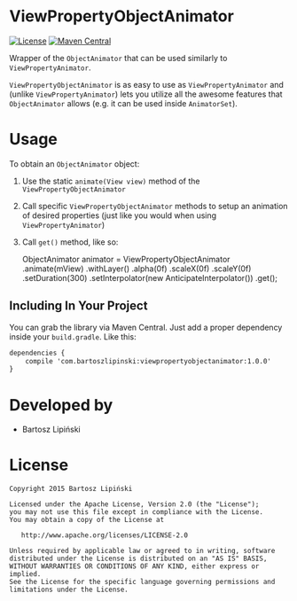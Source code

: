 ViewPropertyObjectAnimator
==================

[![License](https://img.shields.io/github/license/blipinsk/RecyclerViewHeader.svg?style=flat)](https://www.apache.org/licenses/LICENSE-2.0)
[![Maven Central](https://img.shields.io/maven-central/v/com.bartoszlipinski/viewpropertyobjectanimator.svg)](http://gradleplease.appspot.com/#viewpropertyobjectanimator)

Wrapper of the `ObjectAnimator` that can be used similarly to `ViewPropertyAnimator`.

`ViewPropertyObjectAnimator` is as easy to use as `ViewPropertyAnimator` and (unlike `ViewPropertyAnimator`) lets you utilize all the awesome features that `ObjectAnimator` allows (e.g. it can be used inside `AnimatorSet`).

Usage
=====

To obtain an `ObjectAnimator` object:

  1. Use the static `animate(View view)` method of the `ViewPropertyObjectAnimator`
  2. Call specific `ViewPropertyObjectAnimator` methods to setup an animation of desired properties (just like you would when using `ViewPropertyAnimator`)
  3. Call `get()` method, like so:

        ObjectAnimator animator = ViewPropertyObjectAnimator
                .animate(mView)
                .withLayer()
                .alpha(0f)
                .scaleX(0f)
                .scaleY(0f)
                .setDuration(300)
                .setInterpolator(new AnticipateInterpolator())
                .get();


Including In Your Project
-------------------------
You can grab the library via Maven Central. Just add a proper dependency inside your `build.gradle`. Like this:

```xml
dependencies {
    compile 'com.bartoszlipinski:viewpropertyobjectanimator:1.0.0'
}
```

Developed by
============
 * Bartosz Lipiński

License
=======

    Copyright 2015 Bartosz Lipiński
    
    Licensed under the Apache License, Version 2.0 (the "License");
    you may not use this file except in compliance with the License.
    You may obtain a copy of the License at

       http://www.apache.org/licenses/LICENSE-2.0

    Unless required by applicable law or agreed to in writing, software
    distributed under the License is distributed on an "AS IS" BASIS,
    WITHOUT WARRANTIES OR CONDITIONS OF ANY KIND, either express or implied.
    See the License for the specific language governing permissions and
    limitations under the License.
